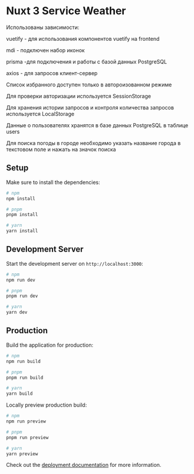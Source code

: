 # Nuxt 3 Service Weather
Использованы зависимости:

vuetify - для использования компонентов vuetify на frontend

mdi - подключен набор иконок

prisma -для подключения и работы с базой данных PostgreSQL

axios - для запросов клиент-сервер


Список избранного доступен только в автороизованном режиме

Для проверки авторизации используется SessionStorage

Для хранения истории запросов и контроля количества запросов используется LocalStorage

Данные о пользователях хранятся в базе данных PostgreSQL в таблице users

Для поиска погоды в городе необходимо указать название города в текстовом поле и нажать на значок поиска

## Setup

Make sure to install the dependencies:

```bash
# npm
npm install

# pnpm
pnpm install

# yarn
yarn install
```

## Development Server

Start the development server on `http://localhost:3000`:

```bash
# npm
npm run dev

# pnpm
pnpm run dev

# yarn
yarn dev
```

## Production

Build the application for production:

```bash
# npm
npm run build

# pnpm
pnpm run build

# yarn
yarn build
```

Locally preview production build:

```bash
# npm
npm run preview

# pnpm
pnpm run preview

# yarn
yarn preview
```

Check out the [deployment documentation](https://nuxt.com/docs/getting-started/deployment) for more information.
